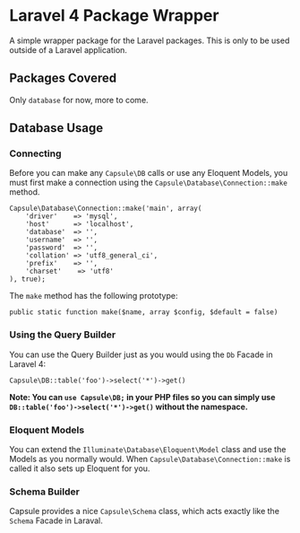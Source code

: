 # Laravel 4 Package Wrapper

A simple wrapper package for the Laravel packages.  This is only to be used outside of a Laravel application.

## Packages Covered

Only `database` for now, more to come.

## Database Usage

### Connecting

Before you can make any `Capsule\DB` calls or use any Eloquent Models, you must first make a connection using the `Capsule\Database\Connection::make` method.

    Capsule\Database\Connection::make('main', array(
        'driver'    => 'mysql',
        'host'      => 'localhost',
        'database'  => '',
        'username'  => '',
        'password'  => '',
        'collation' => 'utf8_general_ci',
        'prefix'    => '',
        'charset'    => 'utf8'
    ), true);

The `make` method has the following prototype:

    public static function make($name, array $config, $default = false)

### Using the Query Builder

You can use the Query Builder just as you would using the `Db` Facade in Laravel 4:

    Capsule\DB::table('foo')->select('*')->get()

**Note: You can `use Capsule\DB;` in your PHP files so you can simply use `DB::table('foo')->select('*')->get()` without the namespace.**

### Eloquent Models

You can extend the `Illuminate\Database\Eloquent\Model` class and use the Models as you normally would.  When `Capsule\Database\Connection::make` is called it also sets up Eloquent for you.

### Schema Builder

Capsule provides a nice `Capsule\Schema` class, which acts exactly like the `Schema` Facade in Laraval.
